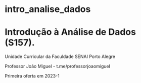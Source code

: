 # intro_analise_dados
# Introdução à Análise de Dados (S157).

Unidade Curricular da Faculdade SENAI Porto Alegre

Professor João Miguel - t.me/professorjoaomiguel

Primeira oferta em 2023-1